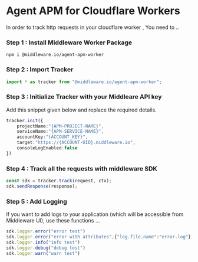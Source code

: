 # Agent APM for Cloudflare Workers

In order to track http requests in your cloudflare worker , You need to ..

### Step 1 :  Install Middleware Worker Package

```
npm i @middleware.io/agent-apm-worker
```

### Step 2 : Import Tracker
```javascript
import * as tracker from "@middleware.io/agent-apm-worker";
```

### Step 3 : Initialize Tracker with your Middleare API key  

Add this snippet given below and replace the required details.
```typescript
tracker.init({
    projectName:"{APM-PROJECT-NAME}",
    serviceName:"{APM-SERVICE-NAME}",
    accountKey:"{ACCOUNT_KEY}",
    target:"https://{ACCOUNT-UID}.middleware.io",
    consoleLogEnabled:false
})
```

### Step 4 : Track all the requests with middleware SDK

```typescript		
const sdk = tracker.track(request, ctx);
sdk.sendResponse(response);
```

### Step 5 : Add Logging

If you want to add logs to your application (which will be accessible from Middleware UI), use these functions ...

```typescript		
sdk.logger.error("error test")
sdk.logger.error("error with attributes",{"log.file.name":"error.log"})
sdk.logger.info("info test")
sdk.logger.debug("debug test")
sdk.logger.warn("warn test")
```
